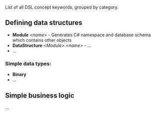List of all DSL concept keywords, grouped by category.
## Defining data structures
* **Module** \<*name*> - Generates C# namespace and database schema which contains other objects
* **DataStructure** \<*Module*>.\<*name*> - ...
* ...
### Simple data types:
* **Binary**
* ...
## Simple business logic
...
